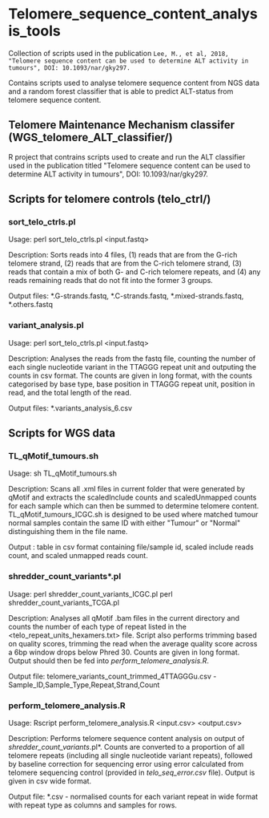 # Telomere_sequence_content_analysis_tools
Collection of scripts used in the publication ``Lee, M., et al, 2018, "Telomere sequence content can be used to determine ALT activity in tumours", DOI: 10.1093/nar/gky297.``

Contains scripts used to analyse telomere sequence content from NGS data and a random forest classifier that is able to predict ALT-status from telomere sequence content.

## Telomere Maintenance Mechanism classifer (WGS_telomere_ALT_classifier/)
R project that contrains scripts used to create and run the ALT classifier used in the publication titled "Telomere sequence content can be used to determine ALT activity in tumours", DOI: 10.1093/nar/gky297.

## Scripts for telomere controls (telo_ctrl/)
### sort_telo_ctrls.pl
Usage: perl sort_telo_ctrls.pl <input.fastq>

Description: Sorts reads into 4 files, (1) reads that are from the G-rich telomere strand, (2) reads that are from the C-rich telomere strand, (3) reads that contain a mix of both G- and C-rich telomere repeats, and (4) any reads remaining reads that do not fit into the former 3 groups.

Output files: *.G-strands.fastq, *.C-strands.fastq, *.mixed-strands.fastq, *.others.fastq

### variant_analysis.pl
Usage: perl sort_telo_ctrls.pl <input.fastq>

Description: Analyses the reads from the fastq file, counting the number of each single nucleotide variant in the TTAGGG repeat unit and outputing the counts in csv format. The counts are given in long format, with the counts categorised by base type, base position in TTAGGG repeat unit, position in read, and the total length of the read.

Output files: *.variants_analysis_6.csv

## Scripts for WGS data
### TL_qMotif_tumours.sh
Usage: sh TL_qMotif_tumours.sh

Description: Scans all .xml files in current folder that were generated by qMotif and extracts the scaledInclude counts and scaledUnmapped counts for each sample which can then be summed to determine telomere content. TL_qMotif_tumours_ICGC.sh is designed to be used where matched tumour normal samples contain the same ID with either "Tumour" or "Normal" distinguishing them in the file name.

Output <stdout>: table in csv format containing file/sample id, scaled include reads count, and scaled unmapped reads count.
  
### shredder_count_variants*.pl
Usage: perl shredder_count_variants_ICGC.pl <path to telo_repeat_units_hexamers.txt>
       perl shredder_count_variants_TCGA.pl <path to telo_repeat_units_hexamers.txt>

Description: Analyses all qMotif .bam files in the current directory and counts the number of each type of repeat listed in the <telo_repeat_units_hexamers.txt> file. Script also performs trimming based on quality scores, trimming the read when the average quality score across a 6bp window drops below Phred 30. Counts are given in long format. Output should then be fed into *perform_telomere_analysis.R*.

Output file: telomere_variants_count_trimmed_4TTAGGGu.csv - Sample_ID,Sample_Type,Repeat,Strand,Count

### perform_telomere_analysis.R
Usage: Rscript perform_telomere_analysis.R <input.csv> <output.csv>

Description: Performs telomere sequence content analysis on output of *shredder_count_variants*.pl*. Counts are converted to a proportion of all telomere repeats (including all single nucleotide variant repeats), followed by baseline correction for sequencing error using error calculated from telomere sequencing control (provided in *telo_seq_error.csv* file). Output is given in csv wide format.

Output file: *.csv - normalised counts for each variant repeat in wide format with repeat type as columns and samples for rows.
